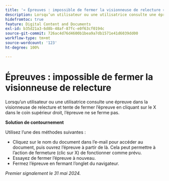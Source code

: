 ```yaml
---
title: '« Épreuves : impossible de fermer la visionneuse de relecture »'
description: Lorsqu’un utilisateur ou une utilisatrice consulte une épreuve dans la visionneuse de relecture et tente de fermer l’épreuve en cliquant sur le X dans le coin supérieur droit, l’épreuve ne se ferme pas. Une solution de contournement est disponible.
hidefromtoc: true
feature: Digital Content and Documents
exl-id: b35d21a3-6d8b-48af-87fc-e0f63cf0194c
source-git-commit: 726ac4d76d4600b1bea9a7db1571e41d6039dd00
workflow-type: tm+mt
source-wordcount: '123'
ht-degree: 100%

---
```


# Épreuves : impossible de fermer la visionneuse de relecture

<!--
>[!NOTE]
>
>This issue was fixed on June 20, 2024.
-->

Lorsqu’un utilisateur ou une utilisatrice consulte une épreuve dans la visionneuse de relecture et tente de fermer l’épreuve en cliquant sur le X dans le coin supérieur droit, l’épreuve ne se ferme pas.

**Solution de contournement**

Utilisez l’une des méthodes suivantes :

* Cliquez sur le nom du document dans l’e-mail pour accéder au document, puis ouvrez l’épreuve à partir de là. Cela peut permettre à l’action de fermeture (clic sur X) de fonctionner comme prévu.
* Essayez de fermer l’épreuve à nouveau.
* Fermez l’épreuve en fermant l’onglet du navigateur.

_Premier signalement le 31 mai 2024._
